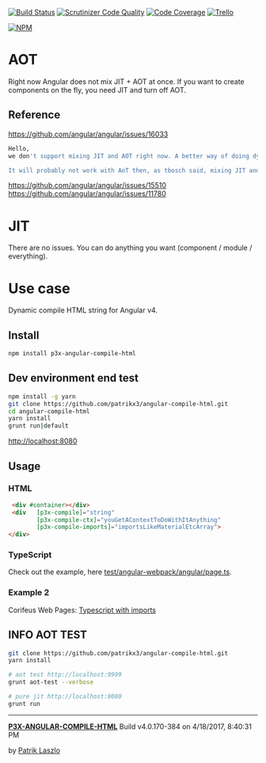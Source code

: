 [//]: #@corifeus-header


[![Build Status](https://travis-ci.org/patrikx3/angular-compile-html.svg?branch=master)](https://travis-ci.org/patrikx3/angular-compile-html)
[![Scrutinizer Code Quality](https://scrutinizer-ci.com/g/patrikx3/angular-compile-html/badges/quality-score.png?b=master)](https://scrutinizer-ci.com/g/patrikx3/angular-compile-html/?branch=master)
[![Code Coverage](https://scrutinizer-ci.com/g/patrikx3/angular-compile-html/badges/coverage.png?b=master)](https://scrutinizer-ci.com/g/patrikx3/angular-compile-html/?branch=master)  [![Trello](https://img.shields.io/badge/Trello-p3x-026aa7.svg)](https://trello.com/b/gqKHzZGy/p3x)

[![NPM](https://nodei.co/npm/p3x-angular-compile-html.png?downloads=true&downloadRank=true&stars=true)](https://nodei.co/npm/p3x-angular-compile-html/)


[//]: #@corifeus-header:end

# AOT
Right now Angular does not mix JIT + AOT at once. If you want to create components on the fly, you need JIT and turn off AOT. 

## Reference
https://github.com/angular/angular/issues/16033
   
```bash
Hello,
we don't support mixing JIT and AOT right now. A better way of doing dynamic content is using ComponentFactoryResolver and ViewContainerRef.

It will probably not work with AoT then, as tbosch said, mixing JIT and AOT is not supported (yet?).
```   
   
https://github.com/angular/angular/issues/15510  
https://github.com/angular/angular/issues/11780  

# JIT
There are no issues. You can do anything you want (component / module / everything).


# Use case
Dynamic compile HTML string for Angular v4. 

## Install
  
```bash
npm install p3x-angular-compile-html
```

## Dev environment end test
   
```bash
npm install -g yarn
git clone https://github.com/patrikx3/angular-compile-html.git
cd angular-compile-html
yarn install
grunt run|default
```

[http://localhost:8080](http://localhost:8080)

## Usage

### HTML
  
```html
 <div #container></div>
 <div   [p3x-compile]="string" 
        [p3x-compile-ctx]="youGetAContextToDoWithItAnything"
        [p3x-compile-imports]="importsLikeMaterialEtcArray">        
</div>
```

### TypeScript
Check out the example, here [test/angular-webpack/angular/page.ts](https://github.com/patrikx3/angular-compile-html/blob/master/test/angular-webpack/angular/page.ts).

### Example 2
Corifeus Web Pages: [Typescript with imports](https://github.com/patrikx3/corifeus-app-web-pages/blob/master/src/angular/modules/cory-page.ts)

## INFO AOT TEST

```bash
git clone https://github.com/patrikx3/angular-compile-html.git
yarn install

# aot test http://localhost:9999
grunt aot-test --verbose

# pure jit http://localhost:8080
grunt run
```

[//]: #@corifeus-footer


---
[**P3X-ANGULAR-COMPILE-HTML**](https://patrikx3.github.com/angular-compile-html) Build v4.0.170-384 on 4/18/2017, 8:40:31 PM

by [Patrik Laszlo](http://patrikx3.tk) 


[//]: #@corifeus-footer:end
